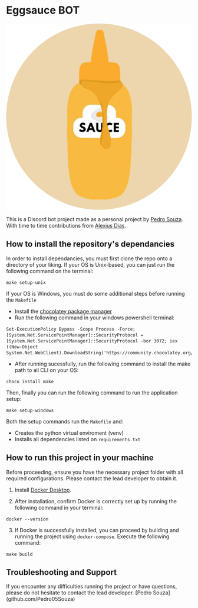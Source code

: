 # Eggsauce BOT

<div style="text-align: center;">
  <img src="image.png" alt="alt text">
</div>

This is a Discord bot project made as a personal project by  [Pedro Souza](github.com/Pedro05Souza). With time to time contributions from [Alexius Dias](github.com/AlexiusMD).

## How to install the repository's dependancies

In order to install dependancies, you must first clone the repo onto a directory of your liking. If your OS is Unix-based, you can just run the following command on the terminal:
```
make setup-unix
```

If your OS is Windows, you must do some additional steps before running the `Makefile`
- Install the [chocolatey package manager](https://chocolatey.org/install) 
- Run the following command in your windows powershell terminal:
```
Set-ExecutionPolicy Bypass -Scope Process -Force; [System.Net.ServicePointManager]::SecurityProtocol = [System.Net.ServicePointManager]::SecurityProtocol -bor 3072; iex ((New-Object System.Net.WebClient).DownloadString('https://community.chocolatey.org/install.ps1'))
```
- After running sucessfully, run the following command to install the make path to all CLI on your OS:

```
choco install make
```

Then, finally you can run the following command to run the application setup:

```
make setup-windows
```

Both the setup commands run the `Makefile` and:
* Creates the python virtual enviroment (venv)
* Installs all dependencies listed on `requirements.txt`


## How to run this project in your machine

Before proceeding, ensure you have the necessary project folder with all required configurations. Please contact the lead developer to obtain it.

1. Install [Docker Desktop](https://www.docker.com/products/docker-desktop.).

2. After installation, confirm Docker is correctly set up by running the following command in your terminal:

```
docker --version
```

3. If Docker is successfully installed, you can proceed by building and running the project using `docker-compose`. Execute the following command:

```
make build
```

## Troubleshooting and Support

If you encounter any difficulties running the project or have questions, please do not hesitate to contact the lead developer. 
[Pedro Souza] (github.com/Pedro05Souza)

